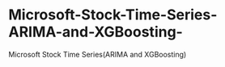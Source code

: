 # Microsoft-Stock-Time-Series-ARIMA-and-XGBoosting-
Microsoft Stock Time Series(ARIMA and XGBoosting)
